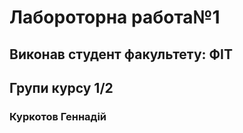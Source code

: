# __Лабороторна работа№1__  
## Виконав студент факультету: ФІТ
## Групи курсу 1/2
### Куркотов Геннадій 
